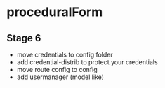 # proceduralForm

## Stage 6

- move credentials to config folder
- add credential-distrib to protect your credentials
- move route config to config
- add usermanager (model like)